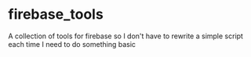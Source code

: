 # firebase_tools

A collection of tools for firebase so I don't have to rewrite a simple script each time I need to do something basic
